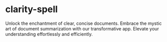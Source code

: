 # clarity-spell
Unlock the enchantment of clear, concise documents. Embrace the mystic art of document summarization with our transformative app. Elevate your understanding effortlessly and efficiently.
